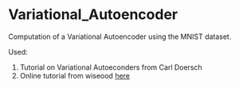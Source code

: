 # Variational_Autoencoder

Computation of a Variational Autoencoder using the MNIST dataset.

Used:
 1. Tutorial on Variational Autoeconders from Carl Doersch
 2. Online tutorial from wiseood [here](https://wiseodd.github.io/techblog/2016/12/10/variational-autoencoder/)
